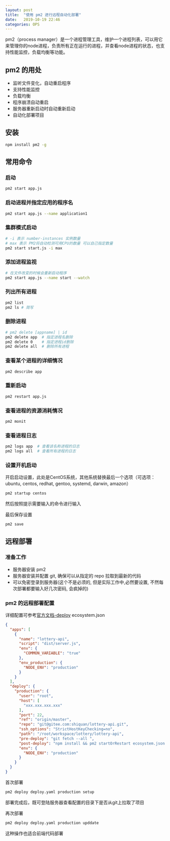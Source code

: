 ```yaml
---
layout: post
title:  "使用 pm2 进行远程自动化部署"
date:   2019-10-19 22:46
categories: OPS
---
```


pm2（process manager）是一个进程管理工具，维护一个进程列表，可以用它来管理你的node进程，负责所有正在运行的进程，并查看node进程的状态，也支持性能监控，负载均衡等功能。

## pm2 的用处

* 监听文件变化，自动重启程序
* 支持性能监控
* 负载均衡
* 程序崩溃自动重启
* 服务器重新启动时自动重新启动
* 自动化部署项目

## 安装

```bash
npm install pm2 -g
```

## 常用命令

### 启动

```bash
pm2 start app.js
```

### 启动进程并指定应用的程序名

```bash
pm2 start app.js --name application1
```

### 集群模式启动

```bash
# -i 表示 number-instances 实例数量
# max 表示 PM2将自动检测可用CPU的数量 可以自己指定数量
pm2 start start.js -i max
```

### 添加进程监视

```bash
# 在文件改变的时候会重新启动程序
pm2 start app.js --name start --watch
```

### 列出所有进程

```bash
pm2 list
pm2 ls # 简写
```

### 删除进程

```bash
# pm2 delete [appname] | id
pm2 delete app  # 指定进程名删除
pm2 delete 0    # 指定进程id删除
pm2 delete all  # 删除所有进程
```

### 查看某个进程的详细情况

```bash
pm2 describe app
```

### 重新启动

```bash
pm2 restart app.js
```

### 查看进程的资源消耗情况

```bash
pm2 monit
```

### 查看进程日志

```bash
pm2 logs app  # 查看该名称进程的日志
pm2 logs all  # 查看所有进程的日志
```

### 设置开机启动

开启启动设置，此处是CentOS系统，其他系统替换最后一个选项（可选项：ubuntu, centos, redhat, gentoo, systemd, darwin, amazon）

```bash
pm2 startup centos
```

然后按照提示需要输入的命令进行输入

最后保存设置

```bash
pm2 save
```

## 远程部署

### 准备工作

* 服务器安装 pm2
* 服务器安装并配置 git, 确保可以从指定的 repo 拉取到最新的代码
* 可以免密登录到服务器(这个不是必须的, 但是实际工作中,必然要设置, 不然每次部署都要输入好几次密码, 会疯掉的)

### pm2 的远程部署配置

详细配置可参考[官方文档-deploy](http://pm2.keymetrics.io/docs/usage/deployment/)
ecosystem.json

```json
{
  "apps": [
    {
      "name": "lottery-api",
      "script": "dist/server.js",
      "env": {
        "COMMON_VARIABLE": "true"
      },
      "env_production": {
        "NODE_ENV": "production"
      }
    }
  ],
  "deploy": {
    "production": {
      "user": "root",
      "host": [
        "xxx.xxx.xxx.xxx"
      ],
      "port": 22,
      "ref": "origin/master",
      "repo": "git@gitee.com:shiquan/lottery-api.git",
      "ssh_options": "StrictHostKeyChecking=no",
      "path": "/root/workspace/lottery/lottery-api",
      "pre-deploy": "git fetch --all ",
      "post-deploy": "npm install && pm2 startOrRestart ecosystem.json --env production",
      "env": {
        "NODE_ENV": "production"
      }
    }
  }
}
```

首次部署

```bash
pm2 deploy deploy.yaml production setup
```

部署完成后，既可登陆服务器查看配置的目录下是否从git上拉取了项目

再次部署

```bash
pm2 deploy deploy.yaml production upddate
```

这种操作也适合前端代码部署
